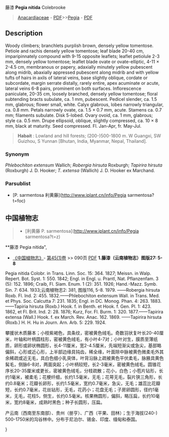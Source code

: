 藤漆  **Pegia nitida** Colebrooke

> [Anacardiaceae](http://www.iplant.cn/info/Anacardiaceae?t=foc) - [PDF](http://www.iplant.cn/foc/pdf/Anacardiaceae.pdf)>>[Pegia](http://www.iplant.cn/info/Pegia?t=foc) - [PDF](http://www.iplant.cn/foc/pdf/Pegia.pdf)

## Description

Woody climbers; branchlets purplish brown, densely yellow tomentose. Petiole and rachis densely yellow tomentose; leaf blade 20-40 cm, imparipinnately compound with 9-15 opposite leaflets; leaflet petiolule 2-3 mm, densely yellow tomentose; leaflet blade ovate or ovate-elliptic, 4-11 × 2-4.5 cm, membranous or papery, adaxially minutely yellow pubescent along midrib, abaxially appressed pubescent along midrib and with yellow tufts of hairs in axils of lateral veins, base slightly oblique, cordate or subcordate, margin serrate distally, rarely entire, apex acuminate or acute, lateral veins 6-8 pairs, prominent on both surfaces. Inflorescence paniculate, 20-35 cm, loosely branched, densely yellow tomentose; floral subtending bracts subulate, ca. 1 mm, pubescent. Pedicel slender, ca. 1.5 mm, glabrous; flower small, white. Calyx glabrous, lobes narrowly triangular, ca. 0.8 mm. Petals narrowly ovate, ca. 1.5 × 0.7 mm, acute. Stamens ca. 0.7 mm; filaments subulate. Disk 5-lobed. Ovary ovoid, ca. 1 mm, glabrous; style ca. 0.5 mm. Drupe ellipsoid, oblique, slightly compressed, ca. 10 × 8 mm, black at maturity. Seed compressed. Fl. Jan-Apr, fr. May-Jul.


> **Habait** : 
> Lowland and hill forests; (200-)500-1800 m. W Guangxi, SW Guizhou, S Yunnan [Bhutan, India, Myanmar, Nepal, Thailand].

### Synonym
*Phlebochiton extensum* Wallich; *Robergia hirsuta* Roxburgh; *Tapirira hirsuta* (Roxburgh) J. D. Hooker; *T. extensa* (Wallich) J. D. Hooker ex Marchand.



### Parsublist

* [P.  sarmentosa  利黄藤](http://www.iplant.cn/info/Pegia sarmentosa?t=foc)

## 中国植物志

> * [利黄藤  P.  sarmentosa](http://www.iplant.cn/info/Pegia sarmentosa?t=z)


**藤漆 Pegia nitida",


* [《中国植物志》](http://www.iplant.cn/frps)- [第45(1)卷](http://www.iplant.cn/frps/vol/45(1)) >> 090页 [PDF](http://www.iplant.cn/frps/pdf/45(1)/090.PDF)
**1.藤漆（云南植物志）图版27: 5-8**

Pegia nitida Colobr. in Trans. Linn. Soc. 15: 364. 1827; Meissn. in Walp. Repert. Bot. Syst. 1: 550. 1842; Engl. in Engl. u. Prantl, Nat. Pflanzenfam. 3 (5): 152. 1896; Craib, Fl. Siam. Enum. 1 (2): 351. 1926; Hand.-Mazz. Symb. Sin. 7: 634. 1933;云南植物志2: 381, 图版116, 5-8. 1979. ——Robergia hirsuta Roxb. Fl. Ind. 2: 455. 1832.——Phlebochiton extensum Wall. in Trans. Med. et Phys. Soc. Calcutta 7: 231. 1835; Engl. in DC. Monog. Phan. 4: 263. 1883. ——Tapiria hirsuta (Roxb.) Hook. f. in Benth. et Hook. f. Gen. Pl. 1: 423. 1862, et Fl. Brit. Ind. 2: 28. 1876; Kurz, For. Fl. Burm. 1: 320. 1877.——Tapirira extensa (Wall.) Hook. f. ex March. Rev. Anac. 162. 1869. ——Tapirira hirsuta (Roxb.) H. H. Hu in Journ. Arn. Arb. 5: 229. 1924.

攀援状木质藤本；小枝紫褐色，具条纹，密被黄色绒毛。奇数羽状复叶长20-40厘米，叶轴和叶柄圆柱形，密被黄色绒毛，有小叶4-7对；小叶对生，膜质至薄纸质，卵形或卵状椭圆形，长4-11厘米，宽2-4.5厘米，先端短渐尖或急尖，基部略偏斜，心形或近心形，上半部边缘具钝齿，稀全缘，叶面除中脉被黄色微柔毛外其余稀疏或近无毛，具白色细小乳突体，叶背沿脉上疏被黄色平伏柔毛，脉腋具黄色髯毛，侧脉6-8对，两面突起；小叶柄较短，长2-3毫米，密被黄色绒毛。圆锥花序长20-35厘米或更长，密被黄色绒毛，分枝疏散；花小，白色；小苞片钻形，长约1毫米，被柔毛；花梗纤细，长约1.5毫米，无毛；花萼无毛，裂片狭三角形，长约0.8毫米；花瓣长卵形，长约1.5毫米，宽约0.7毫米，急尖，无毛；雄蕊比花瓣短，长约0.7毫米，花丝钻形，无毛，花药小；花盘无毛；子房卵圆形，径约1毫米，无毛，花柱5，侧生，长约0.5毫米。核果椭圆形，偏斜，略压扁，长约10毫米，宽约8毫米，成熟时黑色；种子长圆形，压扁。

产云南〔西南至东南部）、贵州（册亨）、广西（平果、田林）；生于海拔(240-) 500-1750米的沟谷林中。分布于尼泊尔、锡金、印度、缅甸和泰国。



}
